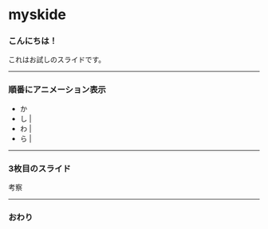 # myskide
### こんにちは！


これはお試しのスライドです。


---


### 順番にアニメーション表示


- か
- し |
- わ |
- ら |


---


### 3枚目のスライド


考察


---


### おわり
